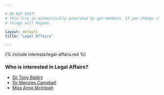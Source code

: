 ```yaml
---

# DO NOT EDIT!
# This file is automatically generated by get-members. If you change it, bad
# things will happen.

layout: default
title: "Legal Affairs"

---
```


{% include interests/legal-affairs.md %}

### Who is interested in Legal Affairs?


* [Sir Tony Baldry](members/sir-tony-baldry.html)
* [Sir Menzies Campbell](members/sir-menzies-campbell.html)
* [Miss Anne McIntosh](members/miss-anne-mcintosh.html)
